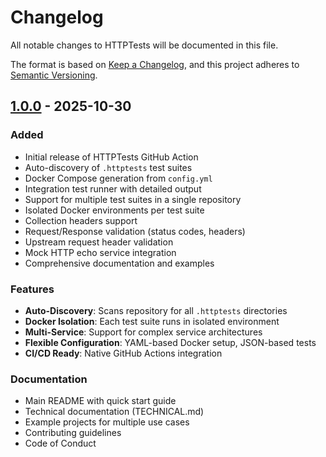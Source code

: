 # Changelog

All notable changes to HTTPTests will be documented in this file.

The format is based on [Keep a Changelog](https://keepachangelog.com/en/1.0.0/),
and this project adheres to [Semantic Versioning](https://semver.org/spec/v2.0.0.html).

## [1.0.0] - 2025-10-30

### Added
- Initial release of HTTPTests GitHub Action
- Auto-discovery of `.httptests` test suites
- Docker Compose generation from `config.yml`
- Integration test runner with detailed output
- Support for multiple test suites in a single repository
- Isolated Docker environments per test suite
- Collection headers support
- Request/Response validation (status codes, headers)
- Upstream request header validation
- Mock HTTP echo service integration
- Comprehensive documentation and examples

### Features
- **Auto-Discovery**: Scans repository for all `.httptests` directories
- **Docker Isolation**: Each test suite runs in isolated environment
- **Multi-Service**: Support for complex service architectures
- **Flexible Configuration**: YAML-based Docker setup, JSON-based tests
- **CI/CD Ready**: Native GitHub Actions integration

### Documentation
- Main README with quick start guide
- Technical documentation (TECHNICAL.md)
- Example projects for multiple use cases
- Contributing guidelines
- Code of Conduct

[1.0.0]: https://github.com/serviceguards-com/httptests-action/releases/tag/v1.0.0

